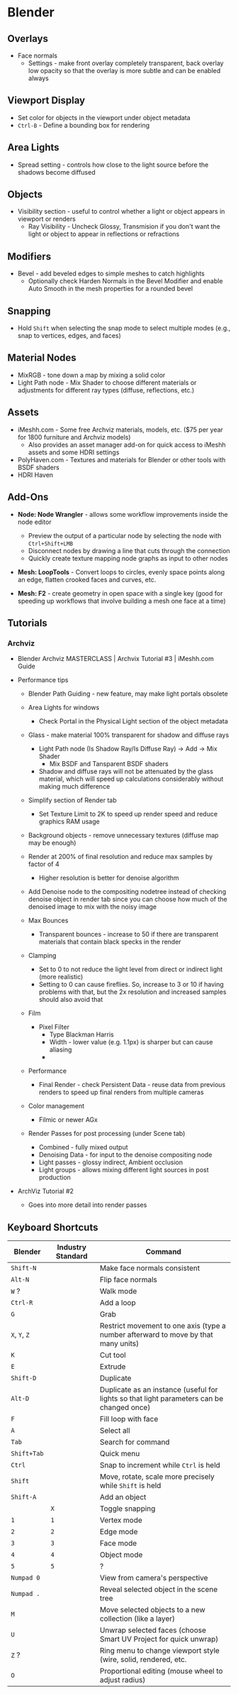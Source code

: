 # Blender

## Overlays

  - Face normals
      - Settings - make front overlay completely transparent, back overlay low
        opacity so that the overlay is more subtle and can be enabled always

## Viewport Display

  - Set color for objects in the viewport under object metadata
  - `Ctrl-B` - Define a bounding box for rendering

## Area Lights

  - Spread setting - controls how close to the light source before the shadows
    become diffused

## Objects

  - Visibility section - useful to control whether a light or object appears
    in viewport or renders
      - Ray Visibility - Uncheck Glossy, Transmision if you don't want the
        light or object to appear in reflections or refractions

## Modifiers

  - Bevel - add beveled edges to simple meshes to catch highlights
      - Optionally check Harden Normals in the Bevel Modifier and enable Auto
        Smooth in the mesh properties for a rounded bevel

## Snapping

  - Hold `Shift` when selecting the snap mode to select multiple modes (e.g.,
    snap to vertices, edges, and faces)

## Material Nodes

  - MixRGB - tone down a map by mixing a solid color
  - Light Path node - Mix Shader to choose different materials or adjustments
    for different ray types (diffuse, reflections, etc.)

## Assets

  - iMeshh.com - Some free Archviz materials, models, etc. ($75 per year for
    1800 furniture and Archviz models)
      - Also provides an asset manager add-on for quick access to iMeshh
        assets and some HDRI settings
  - PolyHaven.com - Textures and materials for Blender or other tools with
    BSDF shaders
  - HDRI Haven

## Add-Ons

  - **Node: Node Wrangler** - allows some workflow improvements inside the node
    editor
      - Preview the output of a particular node by selecting the node with
        `Ctrl+Shift+LMB`
      - Disconnect nodes by drawing a line that cuts through the connection
      - Quickly create texture mapping node graphs as input to other nodes

  - **Mesh: LoopTools** - Convert loops to circles, evenly space points along
    an edge, flatten crooked faces and curves, etc.

  - **Mesh: F2** - create geometry in open space with a single key (good for
    speeding up workflows that involve building a mesh one face at a time)

## Tutorials

### Archviz

  - Blender Archviz MASTERCLASS | Archvix Tutorial #3 | iMeshh.com Guide

  - Performance tips
      - Blender Path Guiding - new feature, may make light portals obsolete
      - Area Lights for windows
          - Check Portal in the Physical Light section of the object metadata
      - Glass - make material 100% transparent for shadow and diffuse rays
          - Light Path node (Is Shadow Ray/Is Diffuse Ray) -> Add -> Mix
            Shader
              - Mix BSDF and Tansparent BSDF shaders
          - Shadow and diffuse rays will not be attenuated by the glass
            material, which will speed up calculations considerably without
            making much difference
      - Simplify section of Render tab
          - Set Texture Limit to 2K to speed up render speed and reduce
            graphics RAM usage
      - Background objects - remove unnecessary textures (diffuse map may be
        enough)

      - Render at 200% of final resolution and reduce max samples by factor of
        4
          - Higher resolution is better for denoise algorithm

      - Add Denoise node to the compositing nodetree instead of checking
        denoise object in render tab since you can choose how much of the
        denoised image to mix with the noisy image

      - Max Bounces
          - Transparent bounces - increase to 50 if there are transparent
            materials that contain black specks in the render

      - Clamping
          - Set to 0 to not reduce the light level from direct or indirect
            light (more realistic)
          - Setting to 0 can cause fireflies. So, increase to 3 or 10 if
            having problems with that, but the 2x resolution and increased
            samples should also avoid that

      - Film
          - Pixel Filter
              - Type Blackman Harris
              - Width - lower value (e.g. 1.1px) is sharper but can cause aliasing
              - 
      - Performance
          - Final Render - check Persistent Data - reuse data from previous
            renders to speed up final renders from multiple cameras

      - Color management
          - Filmic or newer AGx

      - Render Passes for post processing (under Scene tab)
          - Combined - fully mixed output
          - Denoising Data - for input to the denoise compositing node
          - Light passes - glossy indirect, Ambient occlusion
          - Light groups - allows mixing different light sources in post
            production


  - ArchViz Tutorial #2
      - Goes into more detail into render passes


## Keyboard Shortcuts

| Blender       | Industry Standard | Command                                                                                   |
| ------------- | ----------------- | ----------------------------------------------------------------------------------------- |
| `Shift-N`     |                   | Make face normals consistent                                                              |
| `Alt-N`       |                   | Flip face normals                                                                         |
| `W` ?         |                   | Walk mode                                                                                 |
| `Ctrl-R`      |                   | Add a loop                                                                                |
| `G`           |                   | Grab                                                                                      |
| `X`, `Y`, `Z` |                   | Restrict movement to one axis (type a number afterward to move by that many units)        |
| `K`           |                   | Cut tool                                                                                  |
| `E`           |                   | Extrude                                                                                   |
| `Shift-D`     |                   | Duplicate                                                                                 |
| `Alt-D`       |                   | Duplicate as an instance (useful for lights so that light parameters can be changed once) |
| `F`           |                   | Fill loop with face                                                                       |
| `A`           |                   | Select all                                                                                |
| `Tab`         |                   | Search for command                                                                        |
| `Shift+Tab`   |                   | Quick menu                                                                                |
| `Ctrl`        |                   | Snap to increment while `Ctrl` is held                                                    |
| `Shift`       |                   | Move, rotate, scale more precisely while `Shift` is held                                  |
| `Shift-A`     |                   | Add an object                                                                             |
|               | `X`               | Toggle snapping                                                                           |
| `1`           | `1`               | Vertex mode                                                                               |
| `2`           | `2`               | Edge mode                                                                                 |
| `3`           | `3`               | Face mode                                                                                 |
| `4`           | `4`               | Object mode                                                                               |
| `5`           | `5`               | ?                                                                                         |
| `Numpad 0`    |                   | View from camera's perspective                                                            |
| `Numpad .`    |                   | Reveal selected object in the scene tree                                                  |
| `M`           |                   | Move selected objects to a new collection (like a layer)                                  |
| `U`           |                   | Unwrap selected faces (choose Smart UV Project for quick unwrap)                          |
| `Z` ?         |                   | Ring menu to change viewport style (wire, solid, rendered, etc.                           |
| `O`           |                   | Proportional editing (mouse wheel to adjust radius)                                       |
